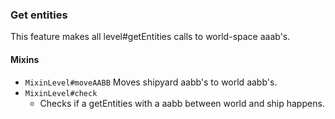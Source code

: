 ### Get entities

This feature makes all level#getEntities calls to world-space aaab's.

#### Mixins

* `MixinLevel#moveAABB` Moves shipyard aabb's to world aabb's.
* `MixinLevel#check`
    * Checks if a getEntities with a aabb between world and ship happens.
